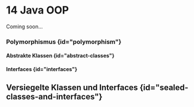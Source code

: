 # 14 Java OOP

<format color="%ComingSoonColor%">Coming soon...</format>

### Polymorphismus {id="polymorphism"}
#### Abstrakte Klassen {id="abstract-classes"}
#### Interfaces {id="interfaces"}
## Versiegelte Klassen und Interfaces {id="sealed-classes-and-interfaces"}